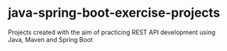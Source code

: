 # java-spring-boot-exercise-projects
Projects created with the aim of practicing REST API development using Java, Maven and Spring Boot
